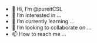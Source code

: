 - 👋 Hi, I’m @pureitCSL
- 👀 I’m interested in ...
- 🌱 I’m currently learning ...
- 💞️ I’m looking to collaborate on ...
- 📫 How to reach me ...

<!---
pureitCSL/pureitCSL is a ✨ special ✨ repository because its `README.md` (this file) appears on your GitHub profile.
You can click the Preview link to take a look at your changes.
--->
